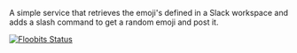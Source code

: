 A simple service that retrieves the emoji's defined in a Slack workspace and adds a slash command to get a random emoji and post it.

[![Floobits Status](https://floobits.com/ciroque/slack-random-emo.svg)](https://floobits.com/ciroque/slack-random-emo/redirect)